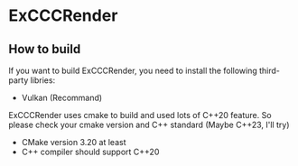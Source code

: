 # ExCCCRender

## How to build

If you want to build ExCCCRender, you need to install the following third-party libries:
- Vulkan (Recommand)



ExCCCRender uses cmake to build and used lots of C++20 feature. So please check your cmake version and C++ standard (Maybe C++23, I'll try)
- CMake version 3.20 at least
- C++ compiler should support C++20

